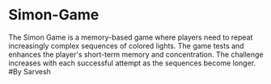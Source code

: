 # Simon-Game
The Simon Game is a memory-based game where players need to repeat increasingly complex sequences of colored lights. The game tests and enhances the player's short-term memory and concentration. The challenge increases with each successful attempt as the sequences become longer.
#By  Sarvesh 